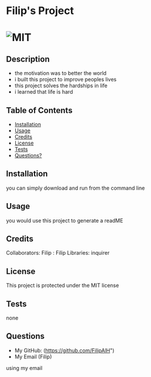 
# Filip's Project

# ![MIT](https://img.shields.io/badge/license-MIT-informational)

## Description

- the motivation was to better the world
- i built this project to improve peoples lives
- this project solves the hardships in life
- i learned that life is hard


## Table of Contents

- [Installation](#installation)
- [Usage](#usage)
- [Credits](#credits)
- [License](#license)
- [Tests](#tests)
- [Questions?](#questions)


## Installation

you can simply download and run from the command line

## Usage

you would use this project to generate a readME


## Credits

Collaborators: Filip : Filip
Libraries: inquirer


## License

This project is protected under the MIT license


## Tests

none 


## Questions

* My GitHub: (https://github.com/FilipAlH")
* My Email (Filip)

using my email
